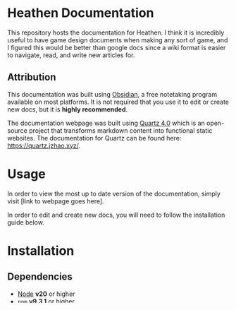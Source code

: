 # Heathen Documentation
This repository hosts the documentation for Heathen. I think it is incredibly useful to have game design documents when making any sort of game, and I figured this would be better than google docs since a wiki format is easier to navigate, read, and write new articles for.
## Attribution
This documentation was built using [Obsidian](https://obsidian.md/), a free notetaking program available on most platforms. It is not required that you use it to edit or create new docs, but it is **highly recommended**.

The documentation webpage was built using [Quartz 4.0](https://github.com/jackyzha0/quartz) which is an open-source project that transforms markdown content into functional static websites. The documentation for Quartz can be found here: https://quartz.jzhao.xyz/.
# Usage
In order to view the most up to date version of the documentation, simply visit [link to webpage goes here].

In order to edit and create new docs, you will need to follow the installation guide below.
# Installation
## Dependencies
- [Node](https://nodejs.org/en) **v20** or higher
- `npm` **v9.3.1** or higher

Once all the dependencies are installed, in your terminal of choice, enter the following commands:
```
//clone the remote repository
git clone https://github.com/Jollista/HeathenDocs.git

//move into the local repository
cd HeathenDocs

//install additional dependencies and set up quartz
npm i
npx quartz create
npm audit fix
```

Finally, if you're using [Obsidian](https://obsidian.md/), open the folder containing the repository as a vault.
## Contribution
### How to Write Good Docs
Watch [this video](https://youtu.be/ZE8v7uVGepM?si=0xRAmQpgEUBtHI2P). If you don't want to, here are some quick bits of advice from it:
1. Docs should be 1000 words or less, otherwise no one's gonna read 'em. If the feature you're documenting requires more than that, it should be broken down into separate documents to better explain the component pieces.
2. Use pictures (see below). They're worth a thousand words, but take way less time to read and can be extremely helpful in capturing a reader's attention as well as illustrating something that's otherwise hard to explain.
3. Be consistent and specific when using terms, and ensure those terms are defined. If everyone's using inconsistent terms to refer to something, it'll get confusing for everyone and turn into a whole mess really quickly. One way to help with specificity is to write in bits of pseudocode into the docs, that way other designers can give you more clear feedback on your design, and it's easier for programmers to implement later.
### WikiLinks
[Obsidian](https://obsidian.md/) and [Quartz 4.0](https://github.com/jackyzha0/quartz) both use a system of WikiLinks denoted by two sets of square brackets \[\[like this]]. This links one page to another by the shortest available path. You should only ever need to use the name of a file to link to it, but Quartz can be a bit finnicky sometimes, so if you have any problems let me know.
### Tags
Tags are a useful way to organize files other than just putting them in folders. Whenever you make a new doc, make sure it has the appropriate tags.
### Pictures
If you're using Obsidian, linking to an image might mess up. As with WikiLinks, you should typically only use the name of the image you're linking to, or else Quartz might break and fail to render the image properly when it's public for everyone to see. So if Obsidian autofills an image link to something like 
> \!\[\[public/0---Assets/image.png]]

replace that stupid link with just 
> \!\[\[image.png]].
### Previewing and Pushing
You can view your local changes by running
> npx quartz build --serve

Once you're ready to commit your changes, run
> npx quartz sync
